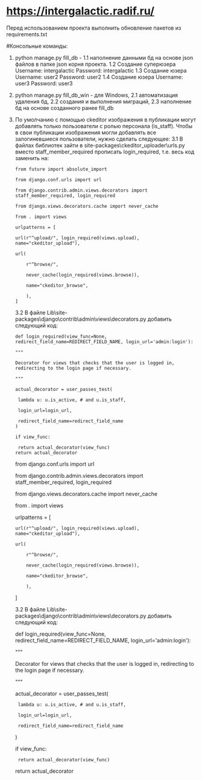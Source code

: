 # https://intergalactic.radif.ru/
Перед использованием проекта выполнить обновление пакетов из requirements.txt

#Консольные команды:
1. python manage.py fill_db - 
   1.1 наполнение данными бд на основе json файлов в
   папке json корня проекта.
   1.2 Создание суперюзера Username: intergalactic Password: intergalactic
   1.3 Создание юзера Username: user2 Password: user2
   1.4 Создание юзера Username: user3 Password: user3
2. python manage.py fill_db_win - для Windows, 
   2.1 автоматизация удаления бд, 
   2.2 создания и выполнения миграций, 
   2.3 наполнение бд на основе созданного ранее fill_db
3. По умолчанию с помощью ckeditor изображения в публикации могут добавлять только пользователи с ролью персонала (is_staff). Чтобы в свои публикации изображения могли добавлять    все залогиневшиеся пользователи, нужно сделать следующее: 
   3.1 В файлах библиотек зайти в site-packages\ckeditor_uploader\urls.py вместо staff_member_required прописать login_required, т.е. весь код заменить на:

       from future import absolute_import

       from django.conf.urls import url

       from django.contrib.admin.views.decorators import staff_member_required, login_required

       from django.views.decorators.cache import never_cache

       from . import views

       urlpatterns = [

       url(r"^upload/", login_required(views.upload), name="ckeditor_upload"),

       url(

           r"^browse/",
    
           never_cache(login_required(views.browse)),
    
           name="ckeditor_browse",
    
           ),
       ]

   3.2 В файле Lib\site-packages\django\contrib\admin\views\decorators.py добавить следующий код:

       def login_required(view_func=None, redirect_field_name=REDIRECT_FIELD_NAME, login_url='admin:login'):

       """

       Decorator for views that checks that the user is logged in, redirecting to the login page if necessary.

       """

       actual_decorator = user_passes_test(

        lambda u: u.is_active, # and u.is_staff,
 
        login_url=login_url,
 
        redirect_field_name=redirect_field_name
       )

       if view_func:

        return actual_decorator(view_func)
       return actual_decorator

   from django.conf.urls import url
   
   from django.contrib.admin.views.decorators import staff_member_required, login_required
   
   from django.views.decorators.cache import never_cache

   from . import views

   urlpatterns = [
   
       url(r"^upload/", login_required(views.upload), name="ckeditor_upload"),
       
       url(
       
           r"^browse/",
           
           never_cache(login_required(views.browse)),
           
           name="ckeditor_browse",
           
           ),
           
   ]
   
   3.2 В файле Lib\site-packages\django\contrib\admin\views\decorators.py добавить следующий код:
   
   def login_required(view_func=None, redirect_field_name=REDIRECT_FIELD_NAME,
                          login_url='admin:login'):
    
    """
    
    Decorator for views that checks that the user is logged in, redirecting to the login page if necessary.
    
    """
    
    actual_decorator = user_passes_test(
        
        lambda u: u.is_active, # and u.is_staff,
        
        login_url=login_url,
        
        redirect_field_name=redirect_field_name
        
    )
    
    if view_func:
    
        return actual_decorator(view_func)
        
    return actual_decorator
